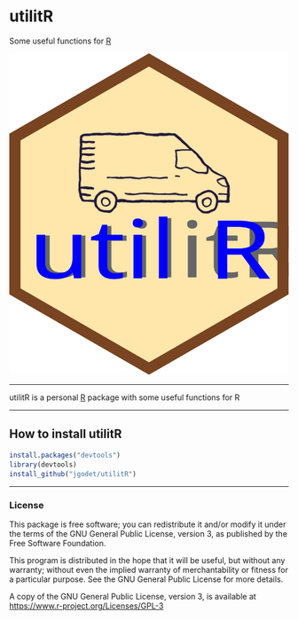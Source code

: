 # utilitR

Some useful functions for [R](https://www.r-project.org) 

![hexaSticker](utilitR.svg)

---

utilitR is a personal [R](https://www.r-project.org) package with some useful functions for R


---
## How to install utilitR

```r
install.packages("devtools")
library(devtools)
install_github("jgodet/utilitR")
```

---
### License

This package is free software; you can redistribute it and/or modify it
under the terms of the GNU General Public License, version 3, as
published by the Free Software Foundation.

This program is distributed in the hope that it will be useful, but
without any warranty; without even the implied warranty of
merchantability or fitness for a particular purpose.  See the GNU
General Public License for more details.

A copy of the GNU General Public License, version 3, is available at
<https://www.r-project.org/Licenses/GPL-3>

